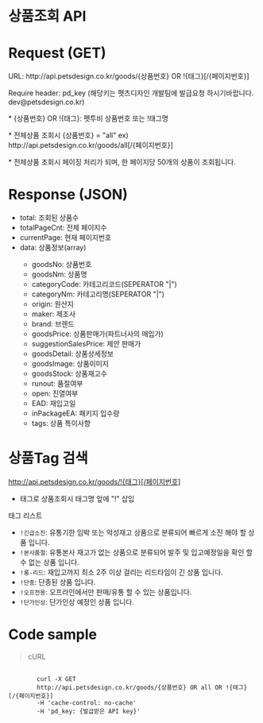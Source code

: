 # 상품조회 API

# Request (GET)
<p>URL: http://api.petsdesign.co.kr/goods/{상품번호} OR !{태그}[/{페이지번호}]</p>
<p>Require header: pd_key (해당키는 펫츠디자인 개발팀에 발급요청 하시기바랍니다. dev@petsdesign.co.kr)</p>

<p>* {상품번호} OR !{태그}: 펫투비 상품번호 또는 !태그명</p>
<p>* 전체상품 조회시 {상품번호} = "all" ex) http://api.petsdesign.co.kr/goods/all[/{페이지번호}]</p>
<p>* 전체상품 조회시 페이징 처리가 되며, 한 페이지당 50개의 상품이 조회됩니다.</p>

# Response (JSON)
<ul>
  <li>total: 조회된 상품수</li>
  <li>totalPageCnt: 전체 페이지수</li>
  <li>currentPage: 현재 페이지번호</li>
  <li>data: 상품정보(array)</li>
  <ul>
    <li>goodsNo: 상품번호</li>
    <li>goodsNm: 상품명</li>
    <li>categoryCode: 카테고리코드(SEPERATOR "|")</li>
    <li>categoryNm: 카테고리명(SEPERATOR "|")</li>
    <li>origin: 원산지</li>
    <li>maker: 제조사</li>
    <li>brand: 브렌드</li>
    <li>goodsPrice: 상품판매가(파트너사의 매입가)</li>
    <li>suggestionSalesPrice: 제안 판매가</li>
    <li>goodsDetail: 상품상세정보</li>
    <li>goodsImage: 상품이미지</li>
    <li>goodsStock: 상품재고수</li>
    <li>runout: 품절여부</li>
    <li>open: 진열여부</li>
    <li>EAD: 재입고일</li>
    <li>inPackageEA: 패키지 입수량</li>
	<li>tags: 상품 특이사항</li>
  </ul>
  
</ul>

# 상품Tag 검색

http://api.petsdesign.co.kr/goods/!{태그}[/페이지번호]
* 태그로 상품조회시 태그명 앞에 "!" 삽입

태그 리스트
<ul>
	<li><code>!긴급소진</code>: 유통기한 임박 또는 악성재고 상품으로 분류되어 빠르게 소진 해야 할 상품 입니다.</li>
	<li><code>!본사품절</code>: 유통본사 재고가 없는 상품으로 분류되어 발주 및 입고예정일을 확인 할 수 없는 상품 입니다.</li>
	<li><code>!롱-리드</code>: 재입고까지 최소 2주 이상 걸리는 리드타임이 긴 상품 입니다.</li>
	<li><code>!단종</code>: 단종된 상품 입니다.</li>
	<li><code>!오프전용</code>: 오프라인에서만 판매/유통 할 수 있는 상품입니다.</li>
	<li><code>!단가인상</code>: 단가인상 예정인 상품 입니다.</li>
</ul>

# Code sample
<blockquote>
	<p>cURL</p>
</blockquote>
<pre>
	<code>
		curl -X GET
		http://api.petsdesign.co.kr/goods/{상품번호} OR all OR !{태그}[/{페이지번호}]
		-H 'cache-control: no-cache'
		-H 'pd_key: {발급받은 API key}'
	</code>
</pre>
